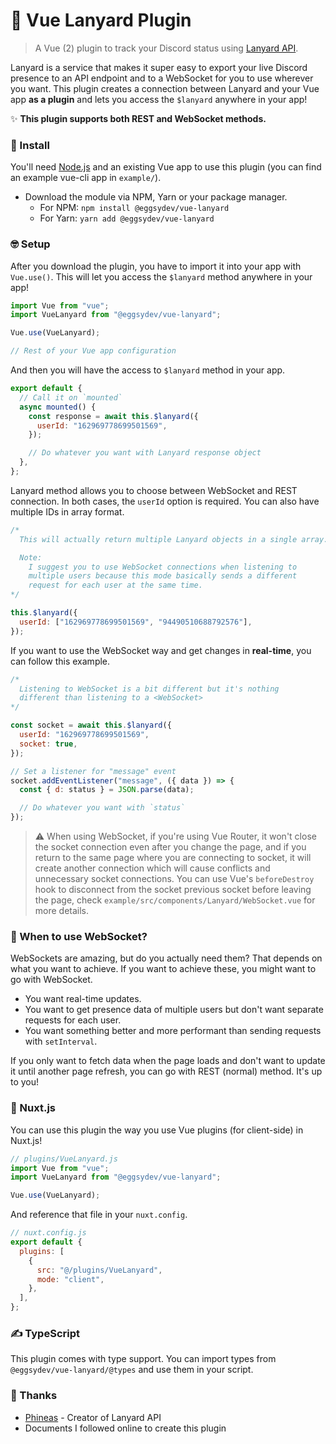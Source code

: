 # 🚀 Vue Lanyard Plugin

> A Vue (2) plugin to track your Discord status using [Lanyard API](https://github.com/Phineas/lanyard/).

Lanyard is a service that makes it super easy to export your live Discord presence to an API endpoint and to a WebSocket for you to use wherever you want. This plugin creates a connection between Lanyard and your Vue app **as a plugin** and lets you access the `$lanyard` anywhere in your app!

✨ **This plugin supports both REST and WebSocket methods.**

### 🔧 Install

You'll need [Node.js](https://nodejs.org) and an existing Vue app to use this plugin (you can find an example vue-cli app in `example/`).

- Download the module via NPM, Yarn or your package manager.
  - For NPM: `npm install @eggsydev/vue-lanyard`
  - For Yarn: `yarn add @eggsydev/vue-lanyard`

### 🤓 Setup

After you download the plugin, you have to import it into your app with `Vue.use()`. This will let you access the `$lanyard` method anywhere in your app!

```js
import Vue from "vue";
import VueLanyard from "@eggsydev/vue-lanyard";

Vue.use(VueLanyard);

// Rest of your Vue app configuration
```

And then you will have the access to `$lanyard` method in your app.

```js
export default {
  // Call it on `mounted`
  async mounted() {
    const response = await this.$lanyard({
      userId: "162969778699501569",
    });

    // Do whatever you want with Lanyard response object
  },
};
```

Lanyard method allows you to choose between WebSocket and REST connection. In both cases, the `userId` option is required. You can also have multiple IDs in array format.

```js
/*
  This will actually return multiple Lanyard objects in a single array.

  Note:
    I suggest you to use WebSocket connections when listening to
    multiple users because this mode basically sends a different
    request for each user at the same time.
*/

this.$lanyard({
  userId: ["162969778699501569", "94490510688792576"],
});
```

If you want to use the WebSocket way and get changes in **real-time**, you can follow this example.

```js
/*
  Listening to WebSocket is a bit different but it's nothing
  different than listening to a <WebSocket>
*/

const socket = await this.$lanyard({
  userId: "162969778699501569",
  socket: true,
});

// Set a listener for "message" event
socket.addEventListener("message", ({ data }) => {
  const { d: status } = JSON.parse(data);

  // Do whatever you want with `status`
});
```

> ⚠ When using WebSocket, if you're using Vue Router, it won't close the socket connection even after you change the page, and if you return to the same page where you are connecting to socket, it will create another connection which will cause conflicts and unnecessary socket connections. You can use Vue's `beforeDestroy` hook to disconnect from the socket previous socket before leaving the page, check `example/src/components/Lanyard/WebSocket.vue` for more details.

### 🤔 When to use WebSocket?

WebSockets are amazing, but do you actually need them? That depends on what you want to achieve. If you want to achieve these, you might want to go with WebSocket.

- You want real-time updates.
- You want to get presence data of multiple users but don't want separate requests for each user.
- You want something better and more performant than sending requests with `setInterval`.

If you only want to fetch data when the page loads and don't want to update it until another page refresh, you can go with REST (normal) method. It's up to you!

### 🌟 Nuxt.js

You can use this plugin the way you use Vue plugins (for client-side) in Nuxt.js!

```js
// plugins/VueLanyard.js
import Vue from "vue";
import VueLanyard from "@eggsydev/vue-lanyard";

Vue.use(VueLanyard);
```

And reference that file in your `nuxt.config`.

```js
// nuxt.config.js
export default {
  plugins: [
    {
      src: "@/plugins/VueLanyard",
      mode: "client",
    },
  ],
};
```

### ✍ TypeScript

This plugin comes with type support. You can import types from `@eggsydev/vue-lanyard/@types` and use them in your script.

### 🎉 Thanks

- [Phineas](https://github.com/Phineas/) - Creator of Lanyard API
- Documents I followed online to create this plugin
